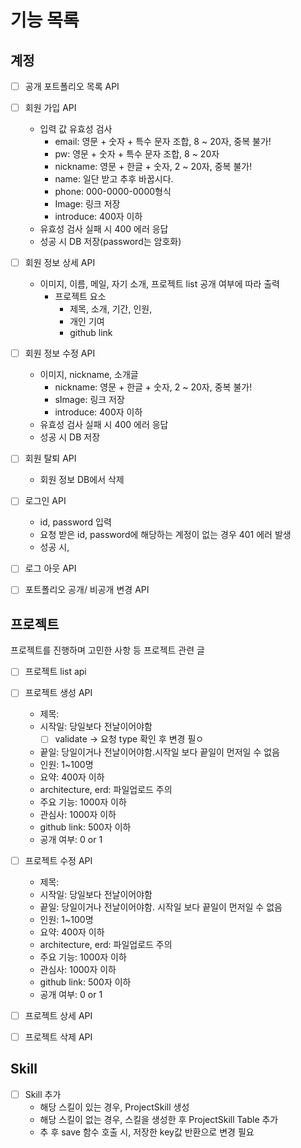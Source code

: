 # 기능 목록

## 계정

- [ ] 공개 포트폴리오 목록 API


- [ ] 회원 가입 API
    - 입력 값 유효성 검사
        - email: 영문 + 숫자 + 특수 문자 조합, 8 ~ 20자, 중복 불가!
        - pw: 영문 + 숫자 + 특수 문자 조합, 8 ~ 20자
        - nickname: 영문 + 한글 + 숫자, 2 ~ 20자, 중복 불가!
        - name: 일단 받고 추후 바꿉시다.
        - phone: 000-0000-0000형식
        - Image: 링크 저장
        - introduce: 400자 이하
    - 유효성 검사 실패 시 400 에러 응답
    - 성공 시 DB 저장(password는 암호화)
  

- [ ] 회원 정보 상세 API
    - 이미지, 이름, 메일, 자기 소개, 프로젝트 list 공개 여부에 따라 출력
        - 프로젝트 요소
            - 제목, 소개, 기간, 인원, 
            - 개인 기여
            - github link


- [ ] 회원 정보 수정 API
    - 이미지, nickname, 소개글
      - nickname: 영문 + 한글 + 숫자, 2 ~ 20자, 중복 불가!
      - sImage: 링크 저장
      - introduce: 400자 이하
    - 유효성 검사 실패 시 400 에러 응답
    - 성공 시 DB 저장


- [ ] 회원 탈퇴 API
    - 회원 정보 DB에서 삭제


- [ ] 로그인 API
    - id, password 입력
    - 요청 받은 id, password에 해당하는 계정이 없는 경우 401 에러 발생
    - 성공 시, 

- [ ] 로그 아웃 API
- [ ] 포트폴리오 공개/ 비공개 변경 API



## 프로젝트
프로젝트를 진행하며 고민한 사항 등 프로젝트 관련 글

- [ ] 프로젝트 list api

- [ ] 프로젝트 생성 API
  - 제목:
  - 시작일: 당일보다 전날이어야함
    - [ ] validate -> 요청 type 확인 후 변경 필ㅇ
  - 끝일: 당일이거나 전날이어야함.시작일 보다 끝일이 먼저일 수 없음
  - 인원: 1~100명
  - 요약: 400자 이하
  - architecture, erd: 파일업로드 주의
  - 주요 기능: 1000자 이하
  - 관심사: 1000자 이하
  - github link: 500자 이하
  - 공개 여부: 0 or 1

- [ ] 프로젝트 수정 API
    - 제목:
    - 시작일: 당일보다 전날이어야함
    - 끝일: 당일이거나 전날이어야함. 시작일 보다 끝일이 먼저일 수 없음
    - 인원: 1~100명
    - 요약: 400자 이하
    - architecture, erd: 파일업로드 주의
    - 주요 기능: 1000자 이하
    - 관심사: 1000자 이하
    - github link: 500자 이하
    - 공개 여부: 0 or 1
- [ ] 프로젝트 상세 API
- [ ] 프로젝트 삭제 API


## Skill

- [ ] Skill 추가
  - 해당 스킬이 있는 경우, ProjectSkill 생성
  - 해당 스킬이 없는 경우, 스킬을 생성한 후 ProjectSkill Table 추가
  - 추 후 save 함수 호출 시, 저장한 key값 반환으로 변경 필요